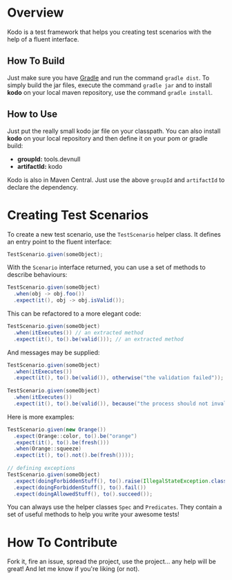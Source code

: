 # Overview

Kodo is a test framework that helps you creating test scenarios with the help of a fluent interface.

## How To Build

Just make sure you have [Gradle][] and run the command `gradle dist`. To simply build the jar files, execute the command `gradle jar` and to install **kodo** on your local maven repository, use the command `gradle install`.

## How to Use

Just put the really small kodo jar file on your classpath. You can also install **kodo** on your local repository and then define it on your pom or gradle build:

- **groupId:** tools.devnull
- **artifactId:** kodo

Kodo is also in Maven Central. Just use the above `groupId` and `artifactId` to declare the dependency.

# Creating Test Scenarios

To create a new test scenario, use the `TestScenario` helper class. It defines an entry point to the fluent interface:

~~~java
TestScenario.given(someObject);
~~~

With the `Scenario` interface returned, you can use a set of methods to describe behaviours:

~~~java
TestScenario.given(someObject)
  .when(obj -> obj.foo())
  .expect(it(), obj -> obj.isValid());
~~~

This can be refactored to a more elegant code:

~~~java
TestScenario.given(someObject)
  .when(itExecutes()) // an extracted method
  .expect(it(), to().be(valid())); // an extracted method
~~~

And messages may be supplied:

~~~java
TestScenario.given(someObject)
  .when(itExecutes())
  .expect(it(), to().be(valid()), otherwise("the validation failed"));
  
TestScenario.given(someObject)
  .when(itExecutes())
  .expect(it(), to().be(valid()), because("the process should not invalidate the object"));
~~~

Here is more examples:

~~~java
TestScenario.given(new Orange())
  .expect(Orange::color, to().be("orange")
  .expect(it(), to().be(fresh()))
  .when(Orange::squeeze)
  .expect(it(), to().not().be(fresh())));
  
// defining exceptions
TestScenario.given(someObject)
  .expect(doingForbiddenStuff(), to().raise(IllegalStateException.class))
  .expect(doingForbiddenStuff(), to().fail())
  .expect(doingAllowedStuff(), to().succeed());
~~~

You can always use the helper classes `Spec` and `Predicates`. They contain a set of useful methods to help you 
write your awesome tests!

# How To Contribute

Fork it, fire an issue, spread the project, use the project... any help will be great! And let me know if you're liking (or not).

[gradle]: <http://gradle.org>
